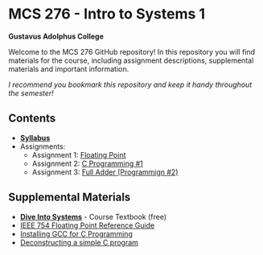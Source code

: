 # MCS 276 - Intro to Systems 1

**Gustavus Adolphus College**

Welcome to the MCS 276 GitHub repository! In this repository you will find materials for the course, including assignment descriptions, supplemental materials and important information.

*I recommend you bookmark this repository and keep it handy throughout the semester!*

## Contents

* **[Syllabus](SYLLABUS.md)**
* Assignments:
  * Assignment 1: [Floating Point](I_ASSIGN1.md)
  * Assignment 2: [C Programming #1](I_ASSIGN2.md)
  * Assignment 3: [Full Adder (Programmign #2)](I_ASSIGN3.md)

## Supplemental Materials

* **[Dive Into Systems](https://diveintosystems.org/)** - Course Textbook (free)
* [IEEE 754 Floating Point Reference Guide](FP.md)
* [Installing GCC for C Programming](DEV_SETUP.md)
* [Deconstructing a simple C program](C_DECON.md)

